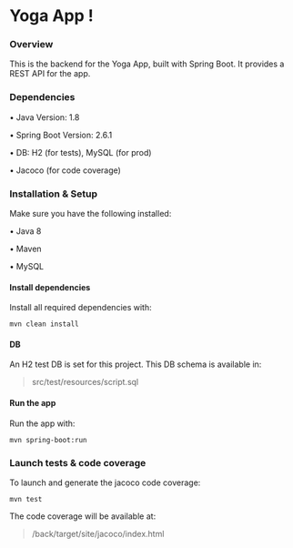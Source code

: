 # Yoga App !

### Overview

This is the backend for the Yoga App, built with Spring Boot. It provides a REST API for the app.

### Dependencies

• Java Version: 1.8

• Spring Boot Version: 2.6.1

• DB: H2 (for tests), MySQL (for prod)

• Jacoco (for code coverage)

### Installation & Setup

Make sure you have the following installed:

• Java 8

• Maven

• MySQL

#### Install dependencies

Install all required dependencies with:

``` mvn clean install ```

#### DB 

An H2 test DB is set for this project. This DB schema is available in:
>src/test/resources/script.sql

#### Run the app

Run the app with:

```mvn spring-boot:run ```

### Launch tests & code coverage

To launch and generate the jacoco code coverage:

``` mvn test ```

The code coverage will be available at:
> /back/target/site/jacoco/index.html


